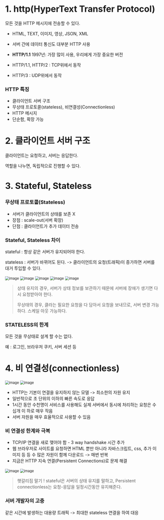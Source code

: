 # 1. http(HyperText Transfer Protocol)

모든 것을 HTTP 메시지에 전송할 수 있다.

- HTML, TEXT, 이미지, 영상, JSON, XML
- 서버 간에 데이터 통신도 대부분 HTTP 사용

- **HTTP/1.1** 1997년: 가장 많이 사용, 우리에게 가장 중요한 버전
- HTTP/1.1, HTTP/2 : TCP위에서 동작
- HTTP/3 : UDP위에서 동작

### HTTP 특징

- 클라이언트 서버 구조
- 무상태 프로토콜(stateless), 비연결성(Connectionless)
- HTTP 메시지
-  단순함, 확장 가능

# 2. 클라이언트 서버 구조

클라이언트는 요청하고, 서버는 응답한다.

역할을 나누면, 독립적으로 진행할 수 있다.

# 3. Stateful, Stateless

### 무상태 프로토콜(Stateless)

- 서버가 클라이언트의 상태를 보존 X
- 장점 : scale-out(서버 확장) 
- 단점 : 클라이언트가 추가 데이터 전송

### Stateful, Stateless 차이

stateful : 항상 같은 서버가 유지되어야 한다.

stateless : 서버가 바뀌어도 된다. -> 클라이언트의 요청(트래픽)이 증가하면 서버를 대거 투입할 수 있다.

<img src="https://user-images.githubusercontent.com/38436013/127138575-1830038f-a95a-41e9-8f96-2602f5638d8f.png" alt="image" style="zoom:80%;" />
<img src="https://user-images.githubusercontent.com/38436013/127138598-dc49d4eb-981b-48ac-9d95-5a60a88cb4be.png" alt="image" style="zoom:80%;" />
<img src="https://user-images.githubusercontent.com/38436013/127138625-8fc4e4c1-bb37-4fec-b8ce-dfae94744119.png" alt="image" style="zoom:80%;" />
<img src="https://user-images.githubusercontent.com/38436013/127138656-803a0722-ab10-4ca3-8caa-297563fad15e.png" alt="image" style="zoom:80%;" />
<img src="https://user-images.githubusercontent.com/38436013/127138717-c4e724e8-e2db-40af-91fe-c7496a8ea8a5.png" alt="image" style="zoom:80%;" />

> 상태 유지의 경우,  서버가 상태 정보를 보관하기 때문에 서버에 장애가 생기면 다시 요청받아야 한다.
>
> 무상태의 경우, 클라는 필요한 요청을 다 담아서 요청을 보내므로, 서버 변경 가능하다. 스케일 아웃 가능하다.

### STATELESS의 한계

모든 것을 무상태로 설계 할 수는 없다.

예 : 로그인, 브라우저 쿠키, 서버 세션  등

# 4. 비 연결성(connectionless)

<img src="https://user-images.githubusercontent.com/38436013/127144261-b3dad783-162f-4050-a8a2-8485a5ab82cc.png" alt="image" style="zoom:80%;" />

<img src="https://user-images.githubusercontent.com/38436013/127144426-039ea5da-0ad0-48a8-bfc7-9bc48646481f.png" alt="image" style="zoom:80%;" />

- HTTP는 기본이 연결을 유지하지 않는 모델 -> 최소한의 자원 유지 
- 일반적으로 초 단위의 이하의 빠른 속도로 응답 
- 1시간 동안 수천명이 서비스를 사용해도 실제 서버에서 동시에 처리하는 요청은 수십개 이 하로 매우 작음 
- 서버 자원을 매우 효율적으로 사용할 수 있음

### 비 연결성 한계와 극복

- TCP/IP 연결을 새로 맺어야 함 - 3 way handshake 시간 추가
- 웹 브라우저로 사이트를 요청하면 HTML 뿐만 아니라 자바스크립트, css, 추가 이미지 등 등 수 많은 자원이 함께 다운로드 -> 매번 반복
- 지금은 HTTP 지속 연결(Persistent Connections)로 문제 해결

<img src="https://user-images.githubusercontent.com/38436013/127144921-dfd3e6c1-d759-479f-b198-b58ab0413e1e.png" alt="image" style="zoom:80%;" />

<img src="https://user-images.githubusercontent.com/38436013/127144898-bca4d438-e294-488a-84ec-59f82d397af9.png" alt="image" style="zoom:80%;" />

> 햇갈리짐 말기 ! stateful은 서버의 상태 유지를 말하고, Persistent connectionless는 요청-응답을 일정시간동안 유지해준다.

### 서버 개발자의 고충

같은 시간에 발생하는 대용량 트래픽 -> 최대한 stateless 연결을 하여 대응

